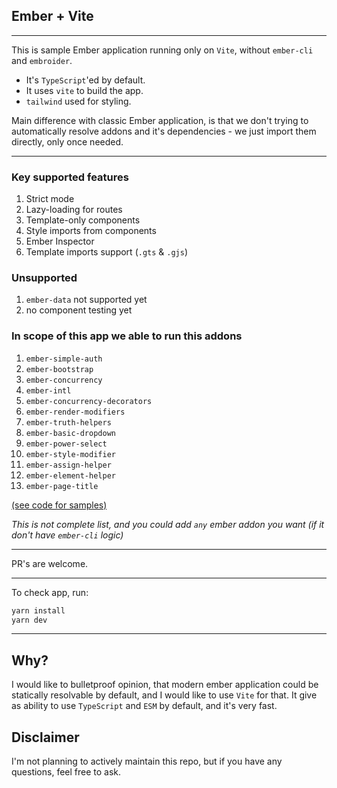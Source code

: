 ## Ember + Vite

---

This is sample Ember application running only on `Vite`, without `ember-cli` and `embroider`.

* It's `TypeScript`'ed by default.
* It uses `vite` to build the app.
* `tailwind` used for styling.


Main difference with classic Ember application, is that we don't trying to automatically resolve addons and it's dependencies - we just import them directly, only once needed.

---

### Key supported features

1. Strict mode
1. Lazy-loading for routes
1. Template-only components
1. Style imports from components
1. Ember Inspector
1. Template imports support (`.gts` & `.gjs`)

### Unsupported

1. `ember-data` not supported yet
1. no component testing yet


### In scope of this app we able to run this addons

1. `ember-simple-auth`
1. `ember-bootstrap`
1. `ember-concurrency`
1. `ember-intl`
1. `ember-concurrency-decorators`
1. `ember-render-modifiers`
1. `ember-truth-helpers`
1. `ember-basic-dropdown`
1. `ember-power-select`
1. `ember-style-modifier`
1. `ember-assign-helper`
1. `ember-element-helper`
1. `ember-page-title`

[(see code for samples)](https://github.com/lifeart/demo-ember-vite/tree/master/src/addons)


*This is not complete list, and you could add `any` ember addon you want (if it don't have `ember-cli` logic)*

---

PR's are welcome.

---

To check app, run:

```bash
yarn install
yarn dev
```

---


## Why?

I would like to bulletproof opinion, that modern ember application could be statically resolvable by default, and I would like to use `Vite` for that. It give as ability to use `TypeScript` and `ESM` by default, and it's very fast.

## Disclaimer

I'm not planning to actively maintain this repo, but if you have any questions, feel free to ask.
